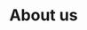 ---
title: "About us"
# page header background image
page_header_bg: "/images/aboutus_page_1_header.jpg"
# meta description
description: ""
# save as draft
draft: false
---